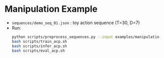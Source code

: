 # Manipulation Example
- `sequences/demo_seq_01.json` : toy action sequence (T=30, D=7)
- Run:
  ```bash
  python scripts/preprocess_sequences.py --input examples/manipulation/sequences/demo_seq_01.json --output data/processed/train_sequences.pt
  bash scripts/train_acp.sh
  bash scripts/infer_acp.sh
  bash scripts/eval_acp.sh
  ```
